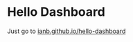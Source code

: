 # Hello Dashboard

Just go to [ianb.github.io/hello-dashboard](https://ianb.github.io/hello-dashboard/)
